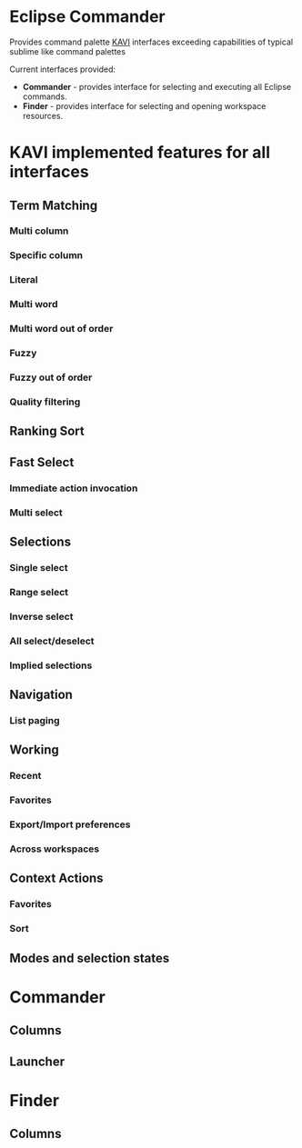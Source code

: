 # Eclipse Commander
Provides command palette [KAVI](https://github.com/dakaraphi/kavi) interfaces exceeding capabilities of typical sublime like command palettes

Current interfaces provided:
 * **Commander** - provides interface for selecting and executing all Eclipse commands.
 * **Finder** - provides interface for selecting and opening workspace resources.
 
# KAVI implemented features for all interfaces 
 
## Term Matching

### Multi column
### Specific column
### Literal 
### Multi word
### Multi word out of order
### Fuzzy 
### Fuzzy out of order
### Quality filtering

## Ranking Sort

## Fast Select
### Immediate action invocation
### Multi select

## Selections
### Single select
### Range select
### Inverse select
### All select/deselect
### Implied selections

## Navigation
### List paging

## Working
### Recent
### Favorites
### Export/Import preferences
### Across workspaces

## Context Actions
### Favorites
### Sort

## Modes and selection states

# Commander
## Columns
## Launcher
# Finder
## Columns
##
